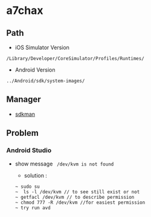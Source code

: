 # a7chax

## Path
- iOS Simulator Version
```
/Library/Developer/CoreSimulator/Profiles/Runtimes/
```

- Android Version
```
../Android/sdk/system-images/
```

## Manager
- [sdkman](https://sdkman.io/)


## Problem 

### Android Studio

- show message ``` /dev/kvm is not found``` 
   - solution : 
   
   ``` 
   ~ sudo su
   ~  ls -l /dev/kvm // to see still exist or not
   ~ getfacl /dev/kvm // to describe permission
   ~ chmod 777 -R /dev/kvm //for easiest permission
   ~ try run avd
    ```
